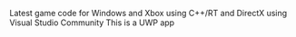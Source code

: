 Latest game code for Windows and Xbox using C++/RT and DirectX using Visual Studio Community
This is a UWP app
